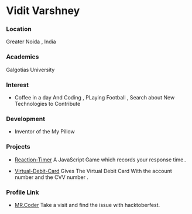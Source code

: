 # Vidit Varshney


### Location

Greater Noida , India

### Academics

Galgotias University

### Interest

 - Coffee in a day And Coding , PLaying Football , Search about New Technologies to Contribute
 
### Development

 -  Inventor of the My Pillow
 
### Projects

- [Reaction-Timer](https://github.com/viditvarshney/Reaction-Timer-) A JavaScript Game which records your response time..

- [Virtual-Debit-Card](https://github.com/viditvarshney/Virtual-Debit-Card) Gives The Virtual Debit Card With the account number and the CVV number .

### Profile Link

 - [MR.Coder](https://github.com/viditvarshney) Take a visit and find the issue with hacktoberfest.
 
